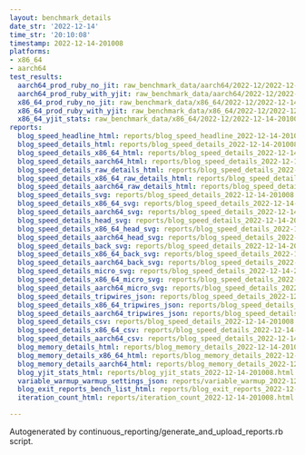 ```yaml
---
layout: benchmark_details
date_str: '2022-12-14'
time_str: '20:10:08'
timestamp: 2022-12-14-201008
platforms:
- x86_64
- aarch64
test_results:
  aarch64_prod_ruby_no_jit: raw_benchmark_data/aarch64/2022-12/2022-12-14-201008_basic_benchmark_aarch64_prod_ruby_no_jit.json
  aarch64_prod_ruby_with_yjit: raw_benchmark_data/aarch64/2022-12/2022-12-14-201008_basic_benchmark_aarch64_prod_ruby_with_yjit.json
  x86_64_prod_ruby_no_jit: raw_benchmark_data/x86_64/2022-12/2022-12-14-201008_basic_benchmark_x86_64_prod_ruby_no_jit.json
  x86_64_prod_ruby_with_yjit: raw_benchmark_data/x86_64/2022-12/2022-12-14-201008_basic_benchmark_x86_64_prod_ruby_with_yjit.json
  x86_64_yjit_stats: raw_benchmark_data/x86_64/2022-12/2022-12-14-201008_basic_benchmark_x86_64_yjit_stats.json
reports:
  blog_speed_headline_html: reports/blog_speed_headline_2022-12-14-201008.html
  blog_speed_details_html: reports/blog_speed_details_2022-12-14-201008.html
  blog_speed_details_x86_64_html: reports/blog_speed_details_2022-12-14-201008.x86_64.html
  blog_speed_details_aarch64_html: reports/blog_speed_details_2022-12-14-201008.aarch64.html
  blog_speed_details_raw_details_html: reports/blog_speed_details_2022-12-14-201008.raw_details.html
  blog_speed_details_x86_64_raw_details_html: reports/blog_speed_details_2022-12-14-201008.x86_64.raw_details.html
  blog_speed_details_aarch64_raw_details_html: reports/blog_speed_details_2022-12-14-201008.aarch64.raw_details.html
  blog_speed_details_svg: reports/blog_speed_details_2022-12-14-201008.svg
  blog_speed_details_x86_64_svg: reports/blog_speed_details_2022-12-14-201008.x86_64.svg
  blog_speed_details_aarch64_svg: reports/blog_speed_details_2022-12-14-201008.aarch64.svg
  blog_speed_details_head_svg: reports/blog_speed_details_2022-12-14-201008.head.svg
  blog_speed_details_x86_64_head_svg: reports/blog_speed_details_2022-12-14-201008.x86_64.head.svg
  blog_speed_details_aarch64_head_svg: reports/blog_speed_details_2022-12-14-201008.aarch64.head.svg
  blog_speed_details_back_svg: reports/blog_speed_details_2022-12-14-201008.back.svg
  blog_speed_details_x86_64_back_svg: reports/blog_speed_details_2022-12-14-201008.x86_64.back.svg
  blog_speed_details_aarch64_back_svg: reports/blog_speed_details_2022-12-14-201008.aarch64.back.svg
  blog_speed_details_micro_svg: reports/blog_speed_details_2022-12-14-201008.micro.svg
  blog_speed_details_x86_64_micro_svg: reports/blog_speed_details_2022-12-14-201008.x86_64.micro.svg
  blog_speed_details_aarch64_micro_svg: reports/blog_speed_details_2022-12-14-201008.aarch64.micro.svg
  blog_speed_details_tripwires_json: reports/blog_speed_details_2022-12-14-201008.tripwires.json
  blog_speed_details_x86_64_tripwires_json: reports/blog_speed_details_2022-12-14-201008.x86_64.tripwires.json
  blog_speed_details_aarch64_tripwires_json: reports/blog_speed_details_2022-12-14-201008.aarch64.tripwires.json
  blog_speed_details_csv: reports/blog_speed_details_2022-12-14-201008.csv
  blog_speed_details_x86_64_csv: reports/blog_speed_details_2022-12-14-201008.x86_64.csv
  blog_speed_details_aarch64_csv: reports/blog_speed_details_2022-12-14-201008.aarch64.csv
  blog_memory_details_html: reports/blog_memory_details_2022-12-14-201008.html
  blog_memory_details_x86_64_html: reports/blog_memory_details_2022-12-14-201008.x86_64.html
  blog_memory_details_aarch64_html: reports/blog_memory_details_2022-12-14-201008.aarch64.html
  blog_yjit_stats_html: reports/blog_yjit_stats_2022-12-14-201008.html
  variable_warmup_warmup_settings_json: reports/variable_warmup_2022-12-14-201008.warmup_settings.json
  blog_exit_reports_bench_list_html: reports/blog_exit_reports_2022-12-14-201008.bench_list.html
  iteration_count_html: reports/iteration_count_2022-12-14-201008.html

---
```

Autogenerated by continuous_reporting/generate_and_upload_reports.rb script.
